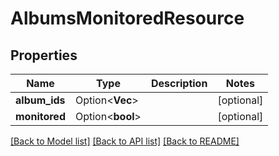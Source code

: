# AlbumsMonitoredResource

## Properties

Name | Type | Description | Notes
------------ | ------------- | ------------- | -------------
**album_ids** | Option<**Vec<i32>**> |  | [optional]
**monitored** | Option<**bool**> |  | [optional]

[[Back to Model list]](../README.md#documentation-for-models) [[Back to API list]](../README.md#documentation-for-api-endpoints) [[Back to README]](../README.md)


